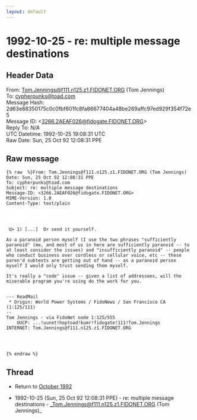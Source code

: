 ```yaml
---
layout: default
---
```


# 1992-10-25 - re: multiple message destinations

## Header Data

From: Tom.Jennings@f111.n125.z1.FIDONET.ORG (Tom Jennings)<br>
To: cypherpunks@toad.com<br>
Message Hash: 2d63e88350175c0c0fbf601fc8fa86677404a48be269affc97ed929f354f72e5<br>
Message ID: \<3266.2AEAF026@fidogate.FIDONET.ORG\><br>
Reply To: _N/A_<br>
UTC Datetime: 1992-10-25 19:08:31 UTC<br>
Raw Date: Sun, 25 Oct 92 12:08:31 PPE<br>

## Raw message

```
{% raw  %}From: Tom.Jennings@f111.n125.z1.FIDONET.ORG (Tom Jennings)
Date: Sun, 25 Oct 92 12:08:31 PPE
To: cypherpunks@toad.com
Subject: re: multiple message destinations
Message-ID: <3266.2AEAF026@fidogate.FIDONET.ORG>
MIME-Version: 1.0
Content-Type: text/plain




 U> 1) [...]  Or send it yourself. 

As a paranoid person myself (I use the two phrases "sufficiently
paranoid" (me, and most of us in here are sufficiently paranoid -- to
at least consider the issues) and "insufficiently paranoid" -- people
who conduct business over cordless or cellular voice, etc -- these
paren'd subtexts are getting out of hand -- as a paranoid person
myself I would only trust sending them myself.

It's really a "code" issue -- given a list of addressees, will the
miserable program you're using do the work for you.


--- ReadMail
 * Origin: World Power Systems / FidoNews / San Francisco CA (1:125/111)
--  
Tom Jennings - via FidoNet node 1:125/555
    UUCP: ...!uunet!hoptoad!kumr!fidogate!111!Tom.Jennings
INTERNET: Tom.Jennings@f111.n125.z1.FIDONET.ORG




{% endraw %}
```

## Thread

+ Return to [October 1992](/years/1992/10)

+ 1992-10-25 (Sun, 25 Oct 92 12:08:31 PPE) - re: multiple message destinations - _Tom.Jennings@f111.n125.z1.FIDONET.ORG (Tom Jennings)_

